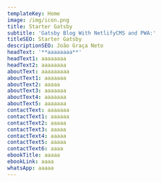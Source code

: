 ```yaml
---
templateKey: Home
image: /img/icon.png
title: Starter Gatsby
subtitle: 'Gatsby Blog With NetlifyCMS and PWA:'
titleSEO: Starter Gatsby
descriptionSEO: João Graça Neto
headText: '**aaaaaaaa**'
headText1: aaaaaaaa
headText2: aaaaaaaa
aboutText: aaaaaaaaa
aboutText1: aaaaaaa
aboutText2: aaaaa
aboutText3: aaaaaaa
aboutText4: aaaaaaa
aboutText5: aaaaaaa
contactText: aaaaaaa
contactText1: aaaaaa
contactText2: aaaaa
contactText3: aaaaa
contactText4: aaaaa
contactText5: aaaaa
contactText6: aaaa
ebookTitle: aaaaa
ebookLink: aaaa
whatsApp: aaaaa
---
```


